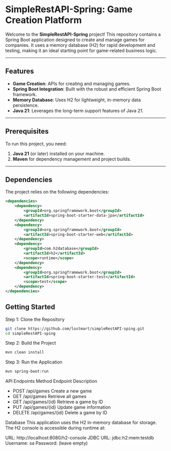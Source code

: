 # SimpleRestAPI-Spring: Game Creation Platform

Welcome to the **SimpleRestAPI-Spring** project! This repository contains a Spring Boot application designed to create and manage games for companies. It uses a memory database (H2) for rapid development and testing, making it an ideal starting point for game-related business logic.

---

## Features

- **Game Creation**: APIs for creating and managing games.
- **Spring Boot Integration**: Built with the robust and efficient Spring Boot framework.
- **Memory Database**: Uses H2 for lightweight, in-memory data persistence.
- **Java 21**: Leverages the long-term support features of Java 21.

---

## Prerequisites

To run this project, you need:

1. **Java 21** (or later) installed on your machine.
2. **Maven** for dependency management and project builds.

---

## Dependencies

The project relies on the following dependencies:

```xml
<dependencies>
    <dependency>
        <groupId>org.springframework.boot</groupId>
        <artifactId>spring-boot-starter-data-jpa</artifactId>
    </dependency>
    <dependency>
        <groupId>org.springframework.boot</groupId>
        <artifactId>spring-boot-starter-web</artifactId>
    </dependency>
    <dependency>
        <groupId>com.h2database</groupId>
        <artifactId>h2</artifactId>
        <scope>runtime</scope>
    </dependency>
    <dependency>
        <groupId>org.springframework.boot</groupId>
        <artifactId>spring-boot-starter-test</artifactId>
        <scope>test</scope>
    </dependency>
</dependencies>
```

## Getting Started

Step 1: Clone the Repository

```bash
git clone https://github.com/lostmart/simpleRestAPI-sping.git
cd simpleRestAPI-sping
```

Step 2: Build the Project

```bash
mvn clean install
```

Step 3: Run the Application

```bash
mvn spring-boot:run
```

API Endpoints
Method Endpoint Description

- POST /api/games Create a new game
- GET /api/games Retrieve all games
- GET /api/games/{id} Retrieve a game by ID
- PUT /api/games/{id} Update game information
- DELETE /api/games/{id} Delete a game by ID

Database
This application uses the H2 in-memory database for storage. The H2 console is accessible during runtime at:

URL: http://localhost:8080/h2-console
JDBC URL: jdbc:h2:mem:testdb
Username: sa
Password: (leave empty)

